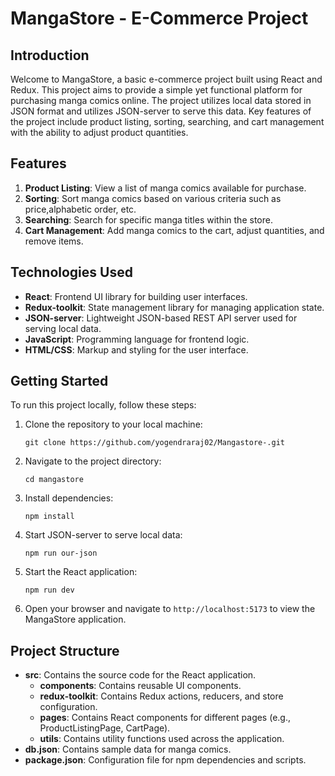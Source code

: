 # MangaStore - E-Commerce Project

## Introduction

Welcome to MangaStore, a basic e-commerce project built using React and Redux. This project aims to provide a simple yet functional platform for purchasing manga comics online. The project utilizes local data stored in JSON format and utilizes JSON-server to serve this data. Key features of the project include product listing, sorting, searching, and cart management with the ability to adjust product quantities.

## Features

1. **Product Listing**: View a list of manga comics available for purchase.
2. **Sorting**: Sort manga comics based on various criteria such as price,alphabetic order, etc.
3. **Searching**: Search for specific manga titles within the store.
4. **Cart Management**: Add manga comics to the cart, adjust quantities, and remove items.

## Technologies Used

- **React**: Frontend UI library for building user interfaces.
- **Redux-toolkit**: State management library for managing application state.
- **JSON-server**: Lightweight JSON-based REST API server used for serving local data.
- **JavaScript**: Programming language for frontend logic.
- **HTML/CSS**: Markup and styling for the user interface.

## Getting Started

To run this project locally, follow these steps:

1. Clone the repository to your local machine:

    ```
    git clone https://github.com/yogendraraj02/Mangastore-.git
    ```

2. Navigate to the project directory:

    ```
    cd mangastore
    ```

3. Install dependencies:

    ```
    npm install
    ```

4. Start JSON-server to serve local data:

    ```
    npm run our-json
    ```

5. Start the React application:

    ```
    npm run dev
    ```

6. Open your browser and navigate to `http://localhost:5173` to view the MangaStore application.

## Project Structure

- **src**: Contains the source code for the React application.
  - **components**: Contains reusable UI components.
  - **redux-toolkit**: Contains Redux actions, reducers, and store configuration.
  - **pages**: Contains React components for different pages (e.g., ProductListingPage, CartPage).
  - **utils**: Contains utility functions used across the application.
- **db.json**: Contains sample data for manga comics.
- **package.json**: Configuration file for npm dependencies and scripts.
